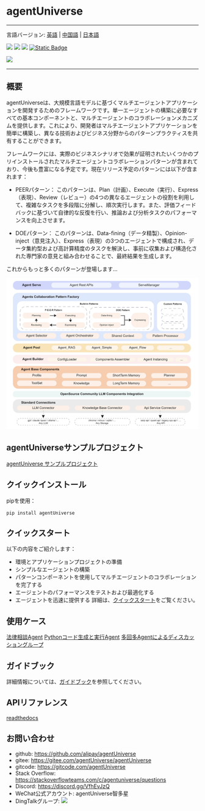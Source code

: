 # agentUniverse
****************************************
言語バージョン: [英語](./README.md) | [中国語](./README_zh.md) | [日本語](./README_jp.md)

![](https://img.shields.io/badge/framework-agentUniverse-pink)
![](https://img.shields.io/badge/python-3.10%2B-blue?logo=Python)
[![](https://img.shields.io/badge/%20license-Apache--2.0-yellow)](LICENSE)
[![Static Badge](https://img.shields.io/badge/pypi-v0.0.9-blue?logo=pypi)](https://pypi.org/project/agentUniverse/)

![](docs/guidebook/_picture/logo_bar.jpg)
****************************************

## 概要
agentUniverseは、大規模言語モデルに基づくマルチエージェントアプリケーションを開発するためのフレームワークです。単一エージェントの構築に必要なすべての基本コンポーネントと、マルチエージェントのコラボレーションメカニズムを提供します。これにより、開発者はマルチエージェントアプリケーションを簡単に構築し、異なる技術およびビジネス分野からのパターンプラクティスを共有することができます。

フレームワークには、実際のビジネスシナリオで効果が証明されたいくつかのプリインストールされたマルチエージェントコラボレーションパターンが含まれており、今後も豊富になる予定です。現在リリース予定のパターンには以下が含まれます：

- PEERパターン：
このパターンは、Plan（計画）、Execute（実行）、Express（表現）、Review（レビュー）の4つの異なるエージェントの役割を利用して、複雑なタスクを多段階に分解し、順次実行します。また、評価フィードバックに基づいて自律的な反復を行い、推論および分析タスクのパフォーマンスを向上させます。

- DOEパターン：
このパターンは、Data-fining（データ精製）、Opinion-inject（意見注入）、Express（表現）の3つのエージェントで構成され、データ集約型および高計算精度のタスクを解決し、事前に収集および構造化された専門家の意見と組み合わせることで、最終結果を生成します。

これからもっと多くのパターンが登場します...

![](docs/guidebook/_picture/agent_universe_framework_resize.jpg)

## agentUniverseサンプルプロジェクト
[agentUniverse サンプルプロジェクト](sample_standard_app/README.md)

## クイックインストール
pipを使用：
```shell
pip install agentUniverse
```

## クイックスタート
以下の内容をご紹介します：
* 環境とアプリケーションプロジェクトの準備
* シンプルなエージェントの構築
* パターンコンポーネントを使用してマルチエージェントのコラボレーションを完了する
* エージェントのパフォーマンスをテストおよび最適化する
* エージェントを迅速に提供する
詳細は、[クイックスタート](docs/guidebook/en/1_3_Quick_Start.md)をご覧ください。

## 使用ケース
[法律相談Agent](./docs/guidebook/en/7_1_1_Legal_Consultation_Case.md)
[Pythonコード生成と実行Agent](./docs/guidebook/en/7_1_1_Python_Auto_Runner.md)
[多回多Agentによるディスカッショングループ](./docs/guidebook/en/6_2_1_Discussion_Group.md)

## ガイドブック
詳細情報については、[ガイドブック](docs/guidebook/en/0_index.md)を参照してください。

## APIリファレンス
[readthedocs](https://agentuniverse.readthedocs.io/en/latest/)

## お問い合わせ
* github: https://github.com/alipay/agentUniverse
* gitee: https://gitee.com/agentUniverse/agentUniverse
* gitcode: https://gitcode.com/agentUniverse
* Stack Overflow: https://stackoverflowteams.com/c/agentuniverse/questions
* Discord: https://discord.gg/VfhEvJzQ
* WeChat公式アカウント: agentUniverse智多星
* DingTalkグループ:
![](./docs/guidebook/_picture/dingtalk_util20250429.png)
